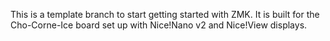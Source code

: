 This is a template branch to start getting started with ZMK. It is built for the Cho-Corne-Ice board set up with Nice!Nano v2 and Nice!View displays.
